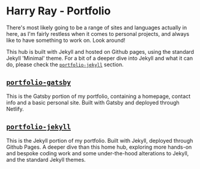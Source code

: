 Harry Ray - Portfolio
======

There's most likely going to be a range of sites and languages actually in here, as I'm fairly restless when it comes to personal projects, and always like to have something to work on. Look around!

This hub is built with Jekyll and hosted on Github pages, using the standard Jekyll 'Minimal' theme. For a bit of a deeper dive into Jekyll and what it can do, please check the [`portfolio-jekyll`](https://priceless-neumann-f7cdcd.netlify.com/) section.

## [`portfolio-gatsby`](https://eloquent-dubinsky-2dfdf3.netlify.com/)

This is the Gatsby portion of my portfolio, containing a homepage, contact info and a basic personal site. Built with Gatsby and deployed through Netlify.

## [`portfolio-jekyll`](https://priceless-neumann-f7cdcd.netlify.com/)

This is the Jekyll portion of my portfolio. Built with Jekyll, deployed through Github Pages. A deeper dive than this home hub, exploring more hands-on and bespoke coding work and some under-the-hood alterations to Jekyll, and the standard Jekyll themes.
